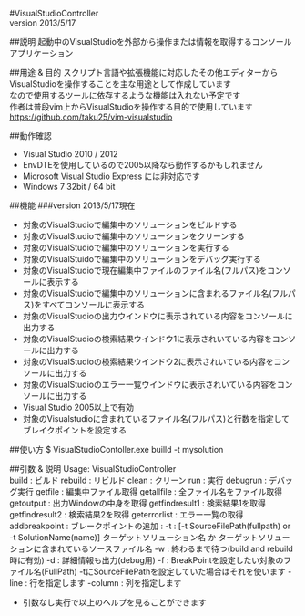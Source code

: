 #VisualStudioController  
version 2013/5/17  

##説明
起動中のVisualStudioを外部から操作または情報を取得するコンソールアプリケーション  

##用途 & 目的
スクリプト言語や拡張機能に対応したその他エディターからVisualStudioを操作することを主な用途として作成しています  
なので使用するツールに依存するような機能は入れない予定です  
作者は普段vim上からVisualStudioを操作する目的で使用しています  
https://github.com/taku25/vim-visualstudio  


##動作確認
* Visual Studio 2010 / 2012  
 * EnvDTEを使用しているので2005以降なら動作するかもしれません  
 * Microsoft Visual Studio Express には非対応です
* Windows 7 32bit / 64 bit

##機能
###version 2013/5/17現在
* 対象のVisualStudioで編集中のソリューションをビルドする
* 対象のVisualStudioで編集中のソリューションをクリーンする
* 対象のVisualStudioで編集中のソリューションを実行する
* 対象のVisualStuidoで編集中のソリューションをデバッグ実行する
* 対象のVisualStudioで現在編集中ファイルのファイル名(フルパス)をコンソールに表示する
* 対象のVisualStudioで編集中のソリューションに含まれるファイル名(フルパス)をすべてコンソールに表示する
* 対象のVisualStudioの出力ウインドウに表示されている内容をコンソールに出力する
* 対象のVisualStudioの検索結果ウインドウ1に表示されいている内容をコンソールに出力する
* 対象のVisualStudioの検索結果ウインドウ2に表示されいている内容をコンソールに出力する
* 対象のVisualStudioのエラー一覧ウインドウに表示されいている内容をコンソールに出力する
 * Visual Studio 2005以上で有効 
* 対象のVisualstudioに含まれているファイル名(フルパス)と行数を指定してブレイクポイントを設定する



##使い方
    $ VisualStudioContoller.exe builld -t mysolution

##引数 & 説明
    Usage: VisualStudioController <commnad> <options>                    
    <commnad>
    build               : ビルド
    rebuild             : リビルド
    clean               : クリーン
    run                 : 実行
    debugrun            : デバッグ実行
    getfile             : 編集中ファイル取得
    getallfile          : 全ファイル名をファイル取得
    getoutput           : 出力Windowの中身を取得
    getfindresult1      : 検索結果1を取得
    getfindresult2      : 検索結果2を取得
    geterrorlist        : エラー一覧の取得
    addbreakpoint       : ブレークポイントの追加
    <options>           :
    -t                  : [-t SourceFilePath(fullpath) or -t SolutionName(name)] ターゲットソリューション名 か ターゲットソリューションに含まれているソースファイル名
    -w                  : 終わるまで待つ(build and rebuild時に有効)
    -d                  : 詳細情報も出力(debug用)
    -f                  : BreakPointを設定したい対象のファイル名(FullPath) -tにSourceFilePathを設定していた場合はそれを使います
    -line               : 行を指定します
    -column             : 列を指定します
* 引数なし実行で以上のヘルプを見ることができます
